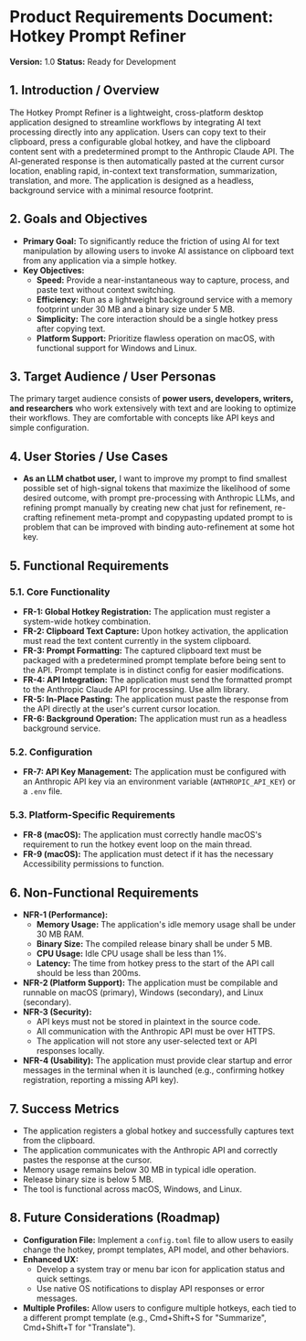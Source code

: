# **Product Requirements Document: Hotkey Prompt Refiner**

**Version:** 1.0
**Status:** Ready for Development

## 1. Introduction / Overview
The Hotkey Prompt Refiner is a lightweight, cross-platform desktop application designed to streamline workflows by integrating AI text processing directly into any application. Users can copy text to their clipboard, press a configurable global hotkey, and have the clipboard content sent with a predetermined prompt to the Anthropic Claude API. The AI-generated response is then automatically pasted at the current cursor location, enabling rapid, in-context text transformation, summarization, translation, and more. The application is designed as a headless, background service with a minimal resource footprint.

## 2. Goals and Objectives
*   **Primary Goal:** To significantly reduce the friction of using AI for text manipulation by allowing users to invoke AI assistance on clipboard text from any application via a simple hotkey.
*   **Key Objectives:**
    *   **Speed:** Provide a near-instantaneous way to capture, process, and paste text without context switching.
    *   **Efficiency:** Run as a lightweight background service with a memory footprint under 30 MB and a binary size under 5 MB.
    *   **Simplicity:** The core interaction should be a single hotkey press after copying text.
    *   **Platform Support:** Prioritize flawless operation on macOS, with functional support for Windows and Linux.

## 3. Target Audience / User Personas
The primary target audience consists of **power users, developers, writers, and researchers** who work extensively with text and are looking to optimize their workflows. They are comfortable with concepts like API keys and simple configuration.

## 4. User Stories / Use Cases
*   **As an LLM chatbot user,** I want to improve my prompt to find smallest possible set of high-signal tokens that maximize the likelihood of some desired outcome, with prompt pre-processing with Anthropic LLMs, and refining prompt manually by creating new chat just for refinement, re-crafting refinement meta-prompt and copypasting updated prompt to is problem that can be improved with binding auto-refinement at some hot key.


## 5. Functional Requirements

### 5.1. Core Functionality
*   **FR-1: Global Hotkey Registration:** The application must register a system-wide hotkey combination.
*   **FR-2: Clipboard Text Capture:** Upon hotkey activation, the application must read the text content currently in the system clipboard.
*   **FR-3: Prompt Formatting:** The captured clipboard text must be packaged with a predetermined prompt template before being sent to the API. Prompt template is in distinct config for easier modifications.
*   **FR-4: API Integration:** The application must send the formatted prompt to the Anthropic Claude API for processing. Use allm library.
*   **FR-5: In-Place Pasting:** The application must paste the response from the API directly at the user's current cursor location.
*   **FR-6: Background Operation:** The application must run as a headless background service.

### 5.2. Configuration
*   **FR-7: API Key Management:** The application must be configured with an Anthropic API key via an environment variable (`ANTHROPIC_API_KEY`) or a `.env` file.

### 5.3. Platform-Specific Requirements
*   **FR-8 (macOS):** The application must correctly handle macOS's requirement to run the hotkey event loop on the main thread.
*   **FR-9 (macOS):** The application must detect if it has the necessary Accessibility permissions to function.

## 6. Non-Functional Requirements
*   **NFR-1 (Performance):**
    *   **Memory Usage:** The application's idle memory usage shall be under 30 MB RAM.
    *   **Binary Size:** The compiled release binary shall be under 5 MB.
    *   **CPU Usage:** Idle CPU usage shall be less than 1%.
    *   **Latency:** The time from hotkey press to the start of the API call should be less than 200ms.
*   **NFR-2 (Platform Support):** The application must be compilable and runnable on macOS (primary), Windows (secondary), and Linux (secondary).
*   **NFR-3 (Security):**
    *   API keys must not be stored in plaintext in the source code.
    *   All communication with the Anthropic API must be over HTTPS.
    *   The application will not store any user-selected text or API responses locally.
*   **NFR-4 (Usability):** The application must provide clear startup and error messages in the terminal when it is launched (e.g., confirming hotkey registration, reporting a missing API key).

## 7. Success Metrics
*   The application registers a global hotkey and successfully captures text from the clipboard.
*   The application communicates with the Anthropic API and correctly pastes the response at the cursor.
*   Memory usage remains below 30 MB in typical idle operation.
*   Release binary size is below 5 MB.
*   The tool is functional across macOS, Windows, and Linux.

## 8. Future Considerations (Roadmap)
*   **Configuration File:** Implement a `config.toml` file to allow users to easily change the hotkey, prompt templates, API model, and other behaviors.
*   **Enhanced UX:**
    *   Develop a system tray or menu bar icon for application status and quick settings.
    *   Use native OS notifications to display API responses or error messages.
*   **Multiple Profiles:** Allow users to configure multiple hotkeys, each tied to a different prompt template (e.g., Cmd+Shift+S for "Summarize", Cmd+Shift+T for "Translate").